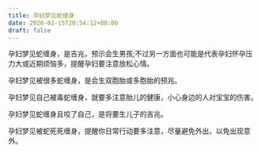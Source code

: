 ```yaml
---
title: 孕妇梦见蛇缠身
date: 2020-02-15T20:54:12+08:00
draft: false
---
```


孕妇梦见蛇缠身，是吉兆，预示会生男孩;不过另一方面也可能是代表孕妇怀孕压力大或近期烦恼多，提醒孕妇要注意放松心情。<br>

孕妇梦见被很多蛇缠身，是会生双胞胎或多胞胎的预兆。<br>

孕妇梦见自己被毒蛇缠身，就要多注意胎儿的健康，小心身边的人对宝宝的伤害。<br>

孕妇梦见蛇缠身且咬了自己，是将要生儿子的吉兆。<br>

孕妇梦见被蛇死死缠身，提醒你日常行动要多注意，尽量避免外出，以免出现意外。<br>

